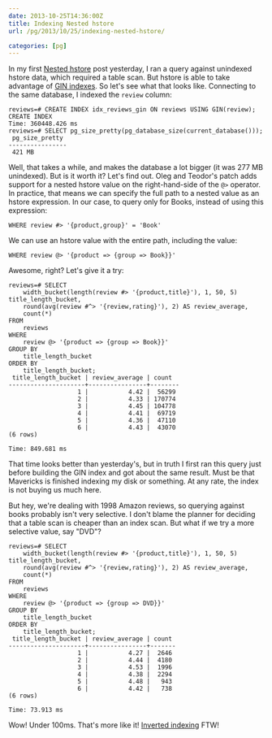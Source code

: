 ```yaml
--- 
date: 2013-10-25T14:36:00Z
title: Indexing Nested hstore
url: /pg/2013/10/25/indexing-nested-hstore/

categories: [pg]
---
```


In my first [Nested hstore] post yesterday, I ran a query against unindexed
hstore data, which required a table scan. But hstore is able to take
advantage of [GIN indexes]. So let's see what that looks like. Connecting to
the same database, I indexed the `review` column:

``` postgres
reviews=# CREATE INDEX idx_reviews_gin ON reviews USING GIN(review);
CREATE INDEX
Time: 360448.426 ms
reviews=# SELECT pg_size_pretty(pg_database_size(current_database()));
 pg_size_pretty 
----------------
 421 MB
```

Well, that takes a while, and makes the database a lot bigger (it was 277 MB
unindexed). But is it worth it? Let's find out. Oleg and Teodor's patch adds
support for a nested hstore value on the right-hand-side of the `@>`
operator. In practice, that means we can specify the full path to a nested
value as an hstore expression. In our case, to query only for Books, instead
of using this expression:

``` postgres
WHERE review #> '{product,group}' = 'Book'
```

We can use an hstore value with the entire path, including the value:

``` postgres
WHERE review @> '{product => {group => Book}}'
```

Awesome, right? Let's give it a try:

``` postgres
reviews=# SELECT
    width_bucket(length(review #> '{product,title}'), 1, 50, 5) title_length_bucket,
    round(avg(review #^> '{review,rating}'), 2) AS review_average,
    count(*)
FROM
    reviews
WHERE
    review @> '{product => {group => Book}}'
GROUP BY
    title_length_bucket
ORDER BY
    title_length_bucket;
 title_length_bucket | review_average | count  
---------------------+----------------+--------
                   1 |           4.42 |  56299
                   2 |           4.33 | 170774
                   3 |           4.45 | 104778
                   4 |           4.41 |  69719
                   5 |           4.36 |  47110
                   6 |           4.43 |  43070
(6 rows)

Time: 849.681 ms
```

That time looks better than yesterday's, but in truth I first ran this query
just before building the GIN index and got about the same result. Must be
that Mavericks is finished indexing my disk or something. At any rate, the
index is not buying us much here.

But hey, we're dealing with 1998 Amazon reviews, so querying against books
probably isn't very selective. I don't blame the planner for deciding that a
table scan is cheaper than an index scan. But what if we try a more selective
value, say "DVD"?

``` postgres
reviews=# SELECT
    width_bucket(length(review #> '{product,title}'), 1, 50, 5) title_length_bucket,
    round(avg(review #^> '{review,rating}'), 2) AS review_average,
    count(*)
FROM
    reviews
WHERE
    review @> '{product => {group => DVD}}'
GROUP BY
    title_length_bucket
ORDER BY
    title_length_bucket;
 title_length_bucket | review_average | count 
---------------------+----------------+-------
                   1 |           4.27 |  2646
                   2 |           4.44 |  4180
                   3 |           4.53 |  1996
                   4 |           4.38 |  2294
                   5 |           4.48 |   943
                   6 |           4.42 |   738
(6 rows)

Time: 73.913 ms
```

Wow! Under 100ms. That's more like it! [Inverted indexing] FTW!

[Nested hstore]: /pg/2013/10/23/testing-nested-hstore/
[GIN indexes]: http://www.postgresql.org/docs/current/static/gin.html
[Inverted indexing]: http://en.wikipedia.org/wiki/Inverted_index

